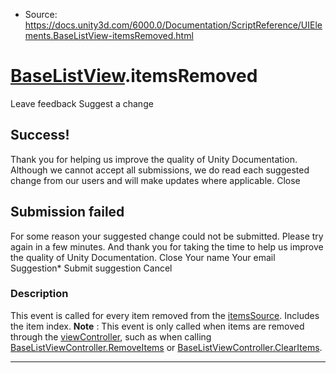 * Source: https://docs.unity3d.com/6000.0/Documentation/ScriptReference/UIElements.BaseListView-itemsRemoved.html

#  [BaseListView](https://docs.unity3d.com/6000.0/Documentation/ScriptReference/UIElements.BaseListView.html).itemsRemoved
Leave feedback
Suggest a change
## Success!
Thank you for helping us improve the quality of Unity Documentation. Although we cannot accept all submissions, we do read each suggested change from our users and will make updates where applicable.
Close
## Submission failed
For some reason your suggested change could not be submitted. Please <a>try again</a> in a few minutes. And thank you for taking the time to help us improve the quality of Unity Documentation.
Close
Your name Your email Suggestion* Submit suggestion
Cancel
### Description
This event is called for every item removed from the [itemsSource](https://docs.unity3d.com/6000.0/Documentation/ScriptReference/UIElements.BaseListView-itemsSource.html). Includes the item index. 
**Note** : This event is only called when items are removed through the [viewController](https://docs.unity3d.com/6000.0/Documentation/ScriptReference/UIElements.BaseListView-viewController.html), such as when calling [BaseListViewController.RemoveItems](https://docs.unity3d.com/6000.0/Documentation/ScriptReference/UIElements.BaseListViewController.RemoveItems.html) or [BaseListViewController.ClearItems](https://docs.unity3d.com/6000.0/Documentation/ScriptReference/UIElements.BaseListViewController.ClearItems.html). 
* * *
